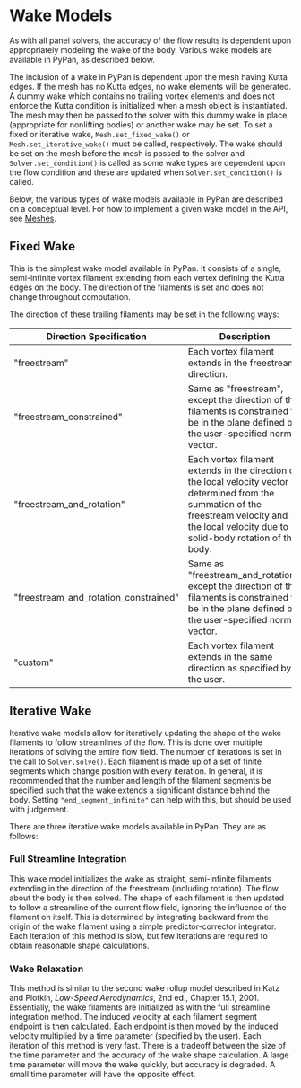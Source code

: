 # Wake Models

As with all panel solvers, the accuracy of the flow results is dependent upon appropriately modeling the wake of the body. Various wake models are available in PyPan, as described below.

The inclusion of a wake in PyPan is dependent upon the mesh having Kutta edges. If the mesh has no Kutta edges, no wake elements will be generated. A dummy wake which contains no trailing vortex elements and does not enforce the Kutta condition is initialized when a mesh object is instantiated. The mesh may then be passed to the solver with this dummy wake in place (appropriate for nonlifting bodies) or another wake may be set. To set a fixed or iterative wake, ```Mesh.set_fixed_wake()``` or ```Mesh.set_iterative_wake()``` must be called, respectively. The wake should be set on the mesh before the mesh is passed to the solver and ```Solver.set_condition()``` is called as some wake types are dependent upon the flow condition and these are updated when ```Solver.set_condition()``` is called.

Below, the various types of wake models available in PyPan are described on a conceptual level. For how to implement a given wake model in the API, see [Meshes](mesh).

## Fixed Wake

This is the simplest wake model available in PyPan. It consists of a single, semi-infinite vortex filament extending from each vertex defining the Kutta edges on the body. The direction of the filaments is set and does not change throughout computation.

The direction of these trailing filaments may be set in the following ways:

| Direction Specification                | Description                                                                  |
| -------------------------------------- | ---------------------------------------------------------------------------- |
| "freestream"                           | Each vortex filament extends in the freestream direction.                    |
| "freestream_constrained"               | Same as "freestream", except the direction of the filaments is constrained to be in the plane defined by the user-specified normal vector. |
| "freestream_and_rotation"              | Each vortex filament extends in the direction of the local velocity vector determined from the summation of the freestream velocity and the local velocity due to solid-body rotation of the body. |
| "freestream_and_rotation_constrained"  | Same as "freestream_and_rotation", except the direction of the filaments is constrained to be in the plane defined by the user-specified normal vector. |
| "custom"                               | Each vortex filament extends in the same direction as specified by the user. |

## Iterative Wake

Iterative wake models allow for iteratively updating the shape of the wake filaments to follow streamlines of the flow. This is done over multiple iterations of solving the entire flow field. The number of iterations is set in the call to ```Solver.solve()```. Each filament is made up of a set of finite segments which change position with every iteration. In general, it is recommended that the number and length of the filament segments be specified such that the wake extends a significant distance behind the body. Setting ```"end_segment_infinite"``` can help with this, but should be used with judgement.

There are three iterative wake models available in PyPan. They are as follows:

### Full Streamline Integration

This wake model initializes the wake as straight, semi-infinite filaments extending in the direction of the freestream (including rotation). The flow about the body is then solved. The shape of each filament is then updated to follow a streamline of the current flow field, ignoring the influence of the filament on itself. This is determined by integrating backward from the origin of the wake filament using a simple predictor-corrector integrator. Each iteration of this method is slow, but few iterations are required to obtain reasonable shape calculations.

### Wake Relaxation

This method is similar to the second wake rollup model described in Katz and Plotkin, *Low-Speed Aerodynamics*, 2nd ed., Chapter 15.1, 2001. Essentially, the wake filaments are initialized as with the full streamline integration method. The induced velocity at each filament segment endpoint is then calculated. Each endpoint is then moved by the induced velocity multiplied by a time parameter (specified by the user). Each iteration of this method is very fast. There is a tradeoff between the size of the time parameter and the accuracy of the wake shape calculation. A large time parameter will move the wake quickly, but accuracy is degraded. A small time parameter will have the opposite effect.
